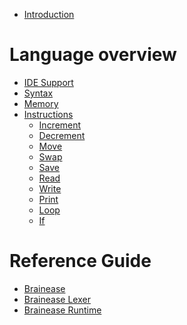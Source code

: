 - [Introduction](./README.md)

# Language overview

- [IDE Support]()
- [Syntax](syntax.md)
- [Memory]()
- [Instructions](instructions.md)
  - [Increment]()
  - [Decrement]()
  - [Move]()
  - [Swap]()
  - [Save]()
  - [Read]()
  - [Write]()
  - [Print]()
  - [Loop]()
  - [If]()

# Reference Guide

- [Brainease]()
- [Brainease Lexer]()
- [Brainease Runtime]()

